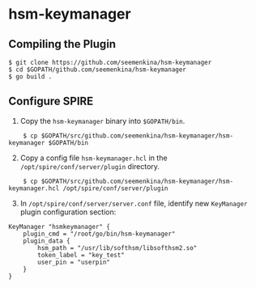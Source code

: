 # hsm-keymanager

## Compiling the Plugin

    $ git clone https://github.com/seemenkina/hsm-keymanager
    $ cd $GOPATH/github.com/seemenkina/hsm-keymanager
    $ go build .

## Configure SPIRE

1. Copy the `hsm-keymanager` binary into `$GOPATH/bin`.

```
    $ cp $GOPATH/src/github.com/seemenkina/hsm-keymanager/hsm-keymanager $GOPATH/bin
```

2. Copy a config file `hsm-keymanager.hcl` in the `/opt/spire/conf/server/plugin` directory.

```
    $ cp $GOPATH/src/github.com/seemenkina/hsm-keymanager/hsm-keymanager.hcl /opt/spire/conf/server/plugin
```

3. In `/opt/spire/conf/server/server.conf` file, identify new `KeyManager` plugin configuration section:

````
KeyManager "hsmkeymanager" {
    plugin_cmd = "/root/go/bin/hsm-keymanager"
    plugin_data {
        hsm_path = "/usr/lib/softhsm/libsofthsm2.so"
        token_label = "key_test"
        user_pin = "userpin"
    }
}
````
